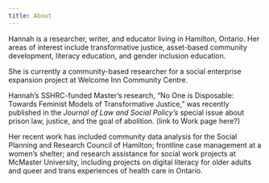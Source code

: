 ```yaml
---
title: About
---
```


Hannah is a researcher, writer, and educator living in Hamilton, Ontario. Her areas of interest include transformative justice, asset-based community development, literacy education, and gender inclusion education.

She is currently a community-based researcher for a social enterprise expansion project at Welcome Inn Community Centre.

Hannah’s SSHRC-funded Master’s research, “No One is Disposable: Towards Feminist Models of Transformative Justice,” was recently published in the _Journal of Law and Social Policy’s_ special issue about prison law, justice, and the goal of abolition. (link to Work page here?)

Her recent work has included community data analysis for the Social Planning and Research Council of Hamilton; frontline case management at a women’s shelter; and research assistance for social work projects at McMaster University, including projects on digital literacy for older adults and queer and trans experiences of health care in Ontario.
